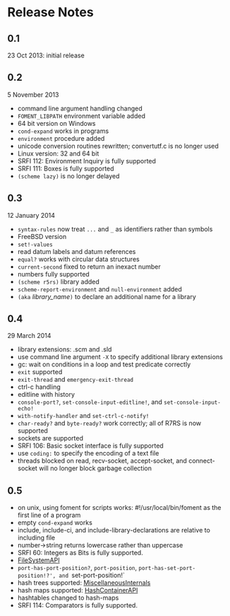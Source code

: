 # Release Notes #

## 0.1 ##

23 Oct 2013: initial release

## 0.2 ##

5 November 2013

  * command line argument handling changed
  * `FOMENT_LIBPATH` environment variable added
  * 64 bit version on Windows
  * `cond-expand` works in programs
  * `environment` procedure added
  * unicode conversion routines rewritten; convertutf.c is no longer used
  * Linux version: 32 and 64 bit
  * SRFI 112: Environment Inquiry is fully supported
  * SRFI 111: Boxes is fully supported
  * `(scheme lazy)` is no longer delayed

## 0.3 ##

12 January 2014

  * `syntax-rules` now treat `...` and `_` as identifiers rather than symbols
  * FreeBSD version
  * `set!-values`
  * read datum labels and datum references
  * `equal?` works with circular data structures
  * `current-second` fixed to return an inexact number
  * numbers fully supported
  * `(scheme r5rs)` library added
  * `scheme-report-environment` and `null-environment` added
  * `(aka` _library\_name_`)` to declare an additional name for a library

## 0.4 ##

29 March 2014

  * library extensions: .scm and .sld
  * use command line argument `-X` to specify additional library extensions
  * gc: wait on conditions in a loop and test predicate correctly
  * `exit` supported
  * `exit-thread` and `emergency-exit-thread`
  * ctrl-c handling
  * editline with history
  * `console-port?`, `set-console-input-editline!`, and `set-console-input-echo!`
  * `with-notify-handler` and `set-ctrl-c-notify!`
  * `char-ready?` and `byte-ready?` work correctly; all of R7RS is now supported
  * sockets are supported
  * SRFI 106: Basic socket interface is fully supported
  * use `coding:` to specify the encoding of a text file
  * threads blocked on read, recv-socket, accept-socket, and connect-socket will no longer block garbage collection

## 0.5 ##

  * on unix, using foment for scripts works: #!/usr/local/bin/foment as the first line of a program
  * empty `cond-expand` works
  * include, include-ci, and include-library-declarations are relative to including file
  * number->string returns lowercase rather than uppercase
  * SRFI 60: Integers as Bits is fully supported.
  * [FileSystemAPI](FileSystemAPI.md)
  * `port-has-port-position?`, `port-position`, `port-has-set-port-position!?', and `set-port-position!`
  * hash trees supported: [MiscellaneousInternals](MiscellaneousInternals.md)
  * hash maps supported: [HashContainerAPI](HashContainerAPI.md)
  * hashtables changed to hash-maps
  * SRFI 114: Comparators is fully supported.